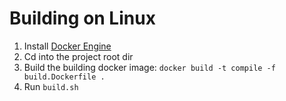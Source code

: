 # Building on Linux

1. Install [Docker Engine](https://docs.docker.com/engine/install/)
2. Cd into the project root dir
3. Build the building docker image: `docker build -t compile -f build.Dockerfile .`
4. Run `build.sh`